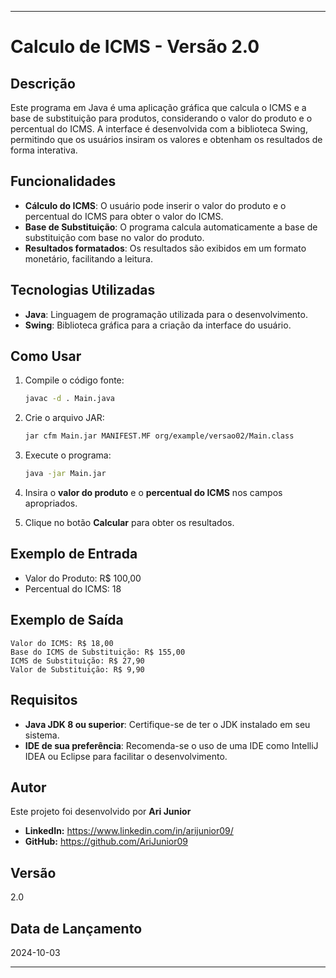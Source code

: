 
---

# Calculo de ICMS - Versão 2.0

## Descrição

Este programa em Java é uma aplicação gráfica que calcula o ICMS e a base de substituição para produtos, considerando o valor do produto e o percentual do ICMS. A interface é desenvolvida com a biblioteca Swing, permitindo que os usuários insiram os valores e obtenham os resultados de forma interativa.

## Funcionalidades

- **Cálculo do ICMS**: O usuário pode inserir o valor do produto e o percentual do ICMS para obter o valor do ICMS.
- **Base de Substituição**: O programa calcula automaticamente a base de substituição com base no valor do produto.
- **Resultados formatados**: Os resultados são exibidos em um formato monetário, facilitando a leitura.

## Tecnologias Utilizadas

- **Java**: Linguagem de programação utilizada para o desenvolvimento.
- **Swing**: Biblioteca gráfica para a criação da interface do usuário.

## Como Usar

1. Compile o código fonte:
   ```bash
   javac -d . Main.java
   ```

2. Crie o arquivo JAR:
   ```bash
   jar cfm Main.jar MANIFEST.MF org/example/versao02/Main.class
   ```

3. Execute o programa:
   ```bash
   java -jar Main.jar
   ```

4. Insira o **valor do produto** e o **percentual do ICMS** nos campos apropriados.
5. Clique no botão **Calcular** para obter os resultados.

## Exemplo de Entrada

- Valor do Produto: R$ 100,00
- Percentual do ICMS: 18

## Exemplo de Saída

```
Valor do ICMS: R$ 18,00
Base do ICMS de Substituição: R$ 155,00
ICMS de Substituição: R$ 27,90
Valor de Substituição: R$ 9,90
```

## Requisitos

- **Java JDK 8 ou superior**: Certifique-se de ter o JDK instalado em seu sistema.
- **IDE de sua preferência**: Recomenda-se o uso de uma IDE como IntelliJ IDEA ou Eclipse para facilitar o desenvolvimento.

## Autor

Este projeto foi desenvolvido por **Ari Junior**

- **LinkedIn:** https://www.linkedin.com/in/arijunior09/
- **GitHub:** https://github.com/AriJunior09

## Versão

2.0

## Data de Lançamento

2024-10-03

---